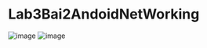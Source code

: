 # Lab3Bai2AndoidNetWorking
![image](https://github.com/hoanglv03/Lab3Bai2AndoidNetWorking/assets/123723506/9a37722b-b857-4f17-b6f3-2f14d1100ed7)
![image](https://github.com/hoanglv03/Lab3Bai2AndoidNetWorking/assets/123723506/cc21db82-88dc-4fd2-9941-493e9f282eb3)
